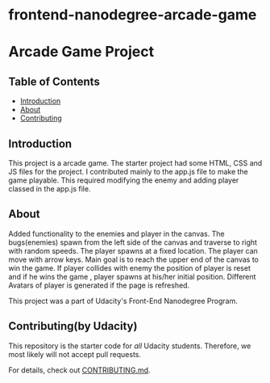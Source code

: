 frontend-nanodegree-arcade-game
===============================

# Arcade Game Project

## Table of Contents

* [Introduction](#introduction)
* [About](#about)
* [Contributing](#contributing)

## Introduction
This project is a arcade game. The starter project had some HTML, CSS and JS files for the project. I contributed mainly to the app.js file to make the game playable. This required modifying the enemy and adding player classed in the app.js file. 

## About
Added functionality to the enemies and player in the canvas. The bugs(enemies) spawn from the left side of the canvas and traverse to right with random speeds. The player spawns at a fixed location. The player can move with arrow keys. Main goal is to reach the upper end of the canvas to win the game. If player collides with enemy the position of player is reset and if he wins the game , player spawns at his/her initial position. Different Avatars of player is generated if the page is refreshed.

This project was a part of Udacity's Front-End Nanodegree Program.

## Contributing(by Udacity)

This repository is the starter code for _all_ Udacity students. Therefore, we most likely will not accept pull requests.

For details, check out [CONTRIBUTING.md](CONTRIBUTING.md).

